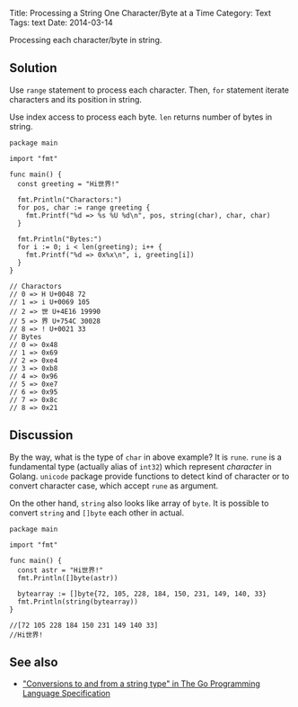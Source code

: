 Title: Processing a String One Character/Byte at a Time
Category: Text
Tags: text
Date: 2014-03-14

Processing each character/byte in string.

<!-- continue -->

Solution
--------
Use `range` statement to process each character.
Then, `for` statement iterate characters and its position in string.

Use index access to process each byte.
`len` returns number of bytes in string.

    package main

    import "fmt"

    func main() {
      const greeting = "Hi世界!"

      fmt.Println("Charactors:")
      for pos, char := range greeting {
        fmt.Printf("%d => %s %U %d\n", pos, string(char), char, char)
      }

      fmt.Println("Bytes:")
      for i := 0; i < len(greeting); i++ {
        fmt.Printf("%d => 0x%x\n", i, greeting[i])
      }
    }

    // Charactors
    // 0 => H U+0048 72
    // 1 => i U+0069 105
    // 2 => 世 U+4E16 19990
    // 5 => 界 U+754C 30028
    // 8 => ! U+0021 33
    // Bytes
    // 0 => 0x48
    // 1 => 0x69
    // 2 => 0xe4
    // 3 => 0xb8
    // 4 => 0x96
    // 5 => 0xe7
    // 6 => 0x95
    // 7 => 0x8c
    // 8 => 0x21

Discussion
----------
By the way, what is the type of `char` in above example? It is `rune`.
`rune` is a fundamental type (actually alias of `int32`) which represent *character* in Golang.
`unicode` package provide functions to detect kind of character or to convert character case,
which accept `rune` as argument.

On the other hand, `string` also looks like array of `byte`.
It is possible to convert `string` and `[]byte` each other in actual.

    package main

    import "fmt"

    func main() {
      const astr = "Hi世界!"
      fmt.Println([]byte(astr))

      bytearray := []byte{72, 105, 228, 184, 150, 231, 149, 140, 33}
      fmt.Println(string(bytearray))
    }

    //[72 105 228 184 150 231 149 140 33]
    //Hi世界!


See also
--------
 * ["Conversions to and from a string type" in The Go Programming Language Specification](http://golang.org/ref/spec#Conversions_to_and_from_a_string_type )
